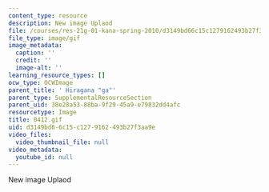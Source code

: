 ```yaml
---
content_type: resource
description: New image Uplaod
file: /courses/res-21g-01-kana-spring-2010/d3149bd66c15c1279162493b27f3aa9e_0412.gif
file_type: image/gif
image_metadata:
  caption: ''
  credit: ''
  image-alt: ''
learning_resource_types: []
ocw_type: OCWImage
parent_title: ' Hiragana "ga"'
parent_type: SupplementalResourceSection
parent_uid: 38e28a53-88ba-9f29-45a9-e79832dd4afc
resourcetype: Image
title: 0412.gif
uid: d3149bd6-6c15-c127-9162-493b27f3aa9e
video_files:
  video_thumbnail_file: null
video_metadata:
  youtube_id: null
---
```

New image Uplaod

